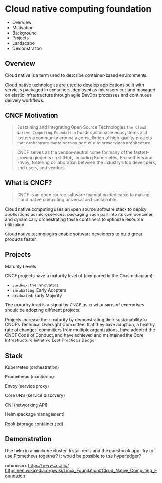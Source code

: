 # Cloud native computing foundation

- Overview
- Motivation
- Background
- Projects
- Landscape
- Demonstration

## Overview

Cloud native is a term used to describe container-based environments.

Cloud-native technologies are used to develop applications built with services packaged in containers, deployed as microservices and managed on elastic infrastructure through agile DevOps processes and continuous delivery workflows.

## CNCF Motivation

>Sustaining and Integrating Open Source Technologies
>`The Cloud Native Computing Foundation` builds sustainable ecosystems and fosters a community around a constellation of high-quality projects that orchestrate containers as part of a microservices architecture.

>CNCF serves as the vendor-neutral home for many of the fastest-growing projects on GitHub, including Kubernetes, Prometheus and Envoy, fostering collaboration between the industry’s top developers, end users, and vendors.

## What is CNCF?

> CNCF is an open source software foundation dedicated to making cloud native computing universal and sustainable.

Cloud native computing uses an open source software stack to deploy applications as microservices, packaging each part into its own container, and dynamically orchestrating those containers to optimize resource utilization.

Cloud native technologies enable software developers to build great products faster.

## Projects

Maturity Levels

CNCF projects have a maturity level of (compared to the Chasm diagram):

- `sandbox`: the Innovators
- `incubating`: Early Adopters
- `graduated`: Early Majority


The maturity level is a signal by CNCF as to what sorts of enterprises should be adopting different projects.

Projects increase their maturity by demonstrating their sustainability to CNCF’s Technical Oversight Committee: that they have adoption, a healthy rate of changes, committers from multiple organizations, have adopted the CNCF Code of Conduct, and have achieved and maintained the Core Infrastructure Initiative Best Practices Badge.

## Stack

Kubernetes (orchestration)

Prometheus (monitoring)

Envoy (service proxy)

Core DNS (service discovery)

CNI (networking API)

Helm (package management)

Rook (storage containerized)


## Demonstration

Use helm in a minikube cluster.
Install redis and the guestbook app.
Try to use Prometheus together?
It would be possible to use hyperledger?



references
https://www.cncf.io/
https://en.wikipedia.org/wiki/Linux_Foundation#Cloud_Native_Computing_Foundation


